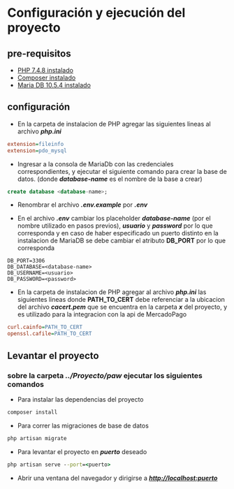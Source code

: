 # Configuración y ejecución del proyecto

## pre-requisitos

* [PHP 7.4.8 instalado](https://www.php.net/releases/7_4_8.php)
* [Composer instalado](https://getcomposer.org/download/)
* [Maria DB 10.5.4 instalado](https://downloads.mariadb.org/mariadb/10.5.4/)

## configuración

* En la carpeta de instalacion de PHP agregar las siguientes lineas al archivo **_php.ini_**

```ini
extension=fileinfo
extension=pdo_mysql
```

* Ingresar a la consola de MariaDb con las credenciales correspondientes, y ejecutar el siguiente comando para crear la base de datos. (donde **_database-name_** es el nombre de la base a crear)

```sql
create database <database-name>;
```

* Renombrar el archivo **_.env.example_** por **_.env_**

* En el archivo **_.env_** cambiar los placeholder **_database-name_** (por el nombre utilizado en pasos previos), **_usuario_** y **_password_** por lo que corresponda y en caso de haber especificado un puerto distinto en la instalacion de MariaDB se debe cambiar el atributo **DB_PORT** por lo que corresponda

```.env
DB_PORT=3306
DB_DATABASE=<database-name>
DB_USERNAME=<usuario>
DB_PASSWORD=<password>
```

* En la carpeta de instalacion de PHP agregar al archivo **_php.ini_** las siguientes lineas donde **PATH_TO_CERT** debe referenciar a la ubicacion del archivo **_cacert.pem_** que se encuentra en la carpeta **_x_** del proyecto, y es utilizado para la integracion con la api de MercadoPago

```ini
curl.cainfo=PATH_TO_CERT
openssl.cafile=PATH_TO_CERT
```

## Levantar el proyecto

### sobre la carpeta **_../Proyecto/paw_** ejecutar los siguientes comandos

* Para instalar las dependencias del proyecto

```cmd
composer install
```

* Para correr las migraciones de base de datos

```cmd
php artisan migrate
```

* Para levantar el proyecto en **_puerto_** deseado

```cmd
php artisan serve --port=<puerto>
```

* Abrir una ventana del navegador y dirigirse a [**_http://localhost:puerto_**](http://localhost:puerto) 
